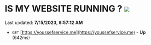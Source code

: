 # IS MY WEBSITE RUNNING ? [![](https://img.shields.io/static/v1?label=Sponsor&message=%E2%9D%A4&logo=GitHub&color=%23fe8e86)](https://github.com/sponsors/<username>)

Last updated: **7/15/2023, 6:57:12 AM**

- `GET` [https://youssefservice.me](https://youssefservice.me) - **Up** (642ms)

